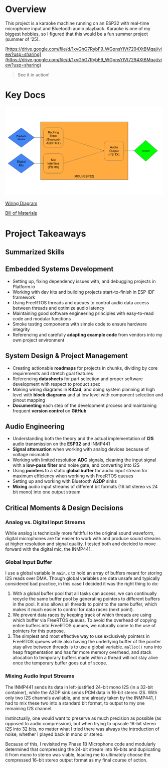 # Overview

This project is a karaoke machine running on an ESP32 with real-time microphone input and Bluetooth audio playback. Karaoke is one of my biggest hobbies, so I figured that this would be a fun summer project (summer of ‘25). 

[https://drive.google.com/file/d/1xvGhG7RybF9_WGpnsYIVt7294XtBMqaj/view?usp=sharing](https://drive.google.com/file/d/1xvGhG7RybF9_WGpnsYIVt7294XtBMqaj/view?usp=sharing)

> See it in action!
> 

# Key Docs

![Block Diagram](https://github.com/rk097/karaokemachineesp32/blob/main/block%20diagram%20(1).png)

[Wiring Diagram](https://file.notion.so/f/f/dce0f1e2-797a-4225-bacf-896b69545404/6f5c912d-381d-4fb7-8032-4daa70507e28/phase1b_revision_(1).pdf?table=block&id=24b770ea-64d5-8063-809a-e8532cb6c82a&spaceId=dce0f1e2-797a-4225-bacf-896b69545404&expirationTimestamp=1755748800000&signature=Kvdq9OLUOCf4rS-XeV-Pk1Zj9XoLNzcCLjPR1AQMpKE&downloadName=phase1b_revision+%281%29.pdf)

[Bill of Materials](https://www.notion.so/Bill-of-Materials-217770ea64d580318d42d4cd06dd8477?pvs=21)

# Project Takeaways

## Summarized Skills

## Embedded Systems Development

- Setting up, fixing dependency issues with, and debugging projects in Platform.io
- Working with dev kits and building projects start-to-finish in ESP-IDF framework
- Using FreeRTOS threads and queues to control audio data access between threads and optimize audio latency
- Maintaining good software engineering principles with easy-to-read code and modular functions
- Smoke testing components with simple code to ensure hardware integrity
- Referencing and carefully **adapting example code** from vendors into my own project environment

## System Design & Project Management

- Creating actionable **roadmaps** for projects in chunks, dividing by core requirements and stretch goal features
- Referencing **datasheets** for part selection and proper software development with respect to product spec
- Making wiring diagrams in **KiCad**, and doing system planning at high level with **block diagrams** and at low level with component selection and pinout mapping
- **Documenting** each step of the development process and maintaining frequent **version control** on **GitHub**

## Audio Engineering

- Understanding both the theory and the actual implementation of **I2S** audio transmission on the **ESP32** and INMP441
- **Signal attenuation** when working with analog devices because of voltage mismatch
- Working with limited resolution **ADC** signals, cleaning the input signal with a **low-pass filter** and noise gate, and converting into I2S
- Using **pointers** to a static **global buffer** for audio input stream for maximum efficiency when working with FreeRTOS queues
- Setting up and working with Bluetooth **A2DP** sinks
- **Mixing** audio input streams of different bit formats (16 bit stereo vs 24 bit mono) into one output stream

## Critical Moments & Design Decisions

### Analog vs. Digital Input Streams

While analog is technically more faithful to the original sound waveform, digital microphones are far easier to work with and produce sound streams at higher resolution and signal quality. I tested both and decided to move forward with the digital mic, the INMP441.

### Global Input Buffer

I use a global variable in `main.c` to hold an array of buffers meant for storing I2S reads over DMA. Though global variables are data unsafe and typically considered bad practice, in this case I decided it was the right thing to do:

1. With a global buffer pool that all tasks can access, we can continually recycle the same buffer pool by generating pointers to different buffers in the pool. It also allows all threads to point to the same buffer, which makes it much easier to control for data races (next point).
2. We prevent data races by keeping track of which threads are using which buffer via FreeRTOS queues. To avoid the overhead of copying entire buffers into FreeRTOS queues, we naturally come to the use of pointers for this purpose. 
3. The simplest and most effective way to use exclusively pointers in FreeRTOS queues while also having the underlying buffer of the pointer stay alive between threads is to use a global variable. `malloc()` runs into heap fragmentation and has far more memory overhead, and stack allocation to temporary buffers made within a thread will not stay alive once the temporary buffer goes out of scope.

### Mixing Audio Input Streams

The INMP441 sends its data in left-justified 24-bit mono I2S (in a 32-bit container), while the A2DP sink sends PCM data in 16-bit stereo I2S. With only two I2S channels available, and one already taken by the INMP441, I had to mix these two into a standard bit format, to output to my one remaining I2S channel. 

Instinctually, one would want to preserve as much precision as possible (as opposed to audio compression), but when trying to upscale 16-bit stereo I2S into 32 bits, no matter what I tried there was always the introduction of noise, whether I played back in mono or stereo. 

Because of this, I revisited my Phase 1B Microphone code and modularly determined that compressing the 24-bit stream into 16-bits and duplicating it from mono to stereo was viable, leading me to ultimately choose the compressed 16-bit stereo output format as my final course of action.
